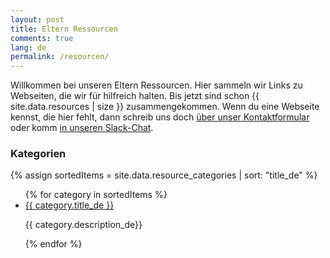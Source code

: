 ```yaml
---
layout: post
title: Eltern Ressourcen
comments: true
lang: de
permalink: /resourcen/
---
```

Willkommen bei unseren Eltern Ressourcen. Hier sammeln wir Links zu Webseiten, die wir für hilfreich halten. 
Bis jetzt sind schon {{ site.data.resources | size }} zusammengekommen. Wenn du eine Webseite kennst, die hier fehlt, dann schreib uns doch [über unser Kontaktformular](/contact) oder komm [in unseren Slack-Chat](/pages/slack).

### Kategorien

{% assign sortedItems = site.data.resource_categories | sort: "title_de" %}

<ul>
{% for category in sortedItems %}
  <li>
    <a href="/resourcen/{{ category.id }}">
      {{ category.title_de }}
    </a>
    <p>
    {{ category.description_de}}
    </p>
  </li>
{% endfor %}
</ul>
